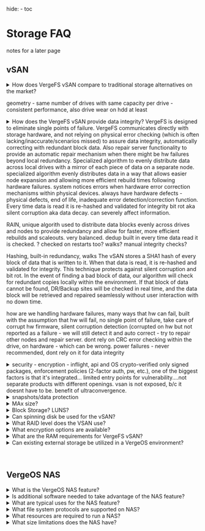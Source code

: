 hide: - toc

# Storage FAQ

notes for a later page

## vSAN

<details>
<summary>How does VergeFS vSAN compare to traditional storage alternatives on the market?</summary>
VergeFS vSAN is unlike any single storage alternative, but rather combines the advantages of other conventional solutions (such as SAN, VSAN, NAS, Filesystems, etc).  VergeFS provides portability and reduced complexity with a distributed file system that communicates directly with the storage hardware.  It is optimized for large disk images for Virtual machines and eliminates the overhead of running a separate file system and block storage manager. efficiency for cloning, snapshot
administrator does not have to worry about creating/tracking LUNs  storage array  present virtual, file-based LUN, benefits of SAN presented a s avirutla file system, consumed like a filesystem efficient cloning, branching for snapshots, no perf hit of separate FS running with block storage. thin provisioning.  we take RAIN and combine into one block system. performance efficiency of block with reduced complexity and portability.. traditional file systems point at a one partciular indiv block. special algorithm avoids multiple lookup tables
</details>

geometry - same number of drives with same capacity per drive - consistent performance, also drive wear on hdd at least

<details>
<summary>How does the VergeFS vSAN provide data integrity?
VergeFS is designed to eliminate single points of failure.  VergeFS communicates directly with storage hardware, and not relying on physical error checking (which is often lacking/inaccurate/scenarios missed) to assure data integrity, automatically correcting with redundant block data.  Also repair server functionality to provide an automatic repair mechanism when there might be hw failures beyond local redundancy. Specialized algorithm to evenly distribute data across local drives with a mirror of each piece of data on a separate node.  specialized algorithm evenly distributes data in a way that allows easier node expansion and allowing more efficient rebuild times following hardware failures.   system notices errors when hardware error correction mechanisms within physical devices.  always have hardware defects - physical defects, end of life, inadequate error detection/correction function.  Every time data is read it is re-hashed and validated for integrity
bit rot aka silent corruption aka data decay. can severely affect information. 


RAIN, unique algorith used to distribute data blocks evenly across drives and nodes to provide redundancy and allow for faster,  more efficient rebuilds and scaleouts. 
very balanced. dedup built in  every time data read it is checked.  ? checked on restarts too? walks?   manual integrity checks?

Hashing, built-in redundancy, walks The vSAN stores a SHA1 hash of every block of data that is written to it. When that data is read, it is re-hashed and validated for integrity. This technique protects against silent corruption and bit rot. In the event of finding a bad block of data, our algorithm will check for redundant copies locally within the environment. If that block of data cannot be found, DR/Backup sites will be checked in real time, and the data block will be retrieved and repaired seamlessly without user interaction with no down time. 

how are we handling hardware failures, many ways that hw can fail, built with the assumption that hw will fail, no single point of failure, take care of corrupt hw firmware, silent corruption detection (corrupted on hw but not reported as a failure - we will still detect it and auto correct - try to repair other nodes and repair server.  dont rely on CRC error checking within the drive, on hardware - which can be wrong.  power failures - never recommended, dont rely on it for data integrity</summary>

</details>

<details>
<summary>security - encryption - inflight, api and OS crypto-verified only signed packages, enforcement policies (2-factor auth, pw, etc.), one of the biggest factors is that it's integrated... limited entry points for vulnerability....not separate products with different openings.  vsan is not exposed, b/c it doesnt have to be.  benefit of ultraconvergence.</summary>
</details>

<details>
<summary>snapshots/data protection</summary>
</details>

<details>
<summary>MAx size?</summary>

practical limit long before actual/hard/programmed limits.  64TB phys drive, 64k nodes, other limits will hit first, such as supplying enough RAM to suppport very large number of drives, connecting that excessive number of drives per node, etc.

</details>

<details>
<summary>Block Storage?  LUNS?</summary>
</details>

<details>
<summary>Can spinning disk be used for the vSAN?</summary>
Spinning disks are typically used for archive/backup environments or cold data only.  They are not recommended for production/hot data.  
Spinning disks larger than 8TB in size are not recommended as a rebuild of a larger spinning drive (i.e. in the event of a drive failure) can take an extended period of time leaving a single point of failure.
</details>

<details>
<summary>What RAID level does the VSAN use?</summary>
The vSAN works as a Redundant Array of Independant Nodes (RAIN). This is accomplished by striping data across all drives of a tier while concurrently writing the data set to its mirror on another node participating in the same tier of storage thereby guaranteeing data integrity.
</details>

<details>
<summary>What encryption options are available?</summary>
- AES256 encryption is used for in-flight data (e.g. syncs, API requests). 
- (optional) storage/at-rest encryption is available utilizing AES256 encryption. 
</details>
  


<details>
<summary>What are the RAM requirements for VergeFS vSAN?</summary>
As a general rule of thumb, there should be 1G RAM per TB storage, ram that is not used by VMs, tenants, etc. 
Additional RAM can support higher performance through caching and buffering. 

Archive-only systems:
1/2GB RAM per TB storage Archive-only systems can 



</details>


<details>
<summary>Can existing external storage be utilized in a VergeOS environment?</summary>
When acquiring new hardware, local node storage is always preferred; however, existing fiber-channel-attached storage can be leveraged to be integrated as virtual drives. 
</details>

<br>
<br>



## VergeOS NAS


<details>
<summary>What is the VergeOS NAS feature?</summary>
The NAS feature provides file-level storage/access within a VergeOS system.  
</details>


<details>
<summary>Is additional software needed to take advantage of the NAS feature?</summary>
No additional software or licensing is required to use the NAS feature as it is built into the product.  The NAS feature can be installed by simply implementing an instance of the built-in NAS VM Recipe.  Tenants can also implement NAs within their own VergeOS Clouds. 
</details>


<details>
<summary>What are typical uses for the NAS feature?</summary>
Customers use the NAS to provide file-based accesss to VergeOS storage, file-based export/import/backup of VMS, and backup storage for external file systems.
</details>


<details>
<summary>What file system protocols are supported on NAS?</summary>
VergeOS NAS supports NFS and SMB/CIFS for file sharing. 
</details>
 

<details>
<summary>What resources are required to run a NAS?</summary>
The default NAS Service defaults to 4 cores and 8GB RAM, which is sufficient for a typical NAS deployment.  Additional RAM may improve performance in deployments that have a very high number of volumes or those that involve many or frequent synch operations.  
</details>


<details>
<summary>What size limitations does the NAS have?</summary>
An individual NAS service is limited to roughly 1000 volumes.  Multiple NAS services can be run within the same VergeOS cloud. 
</details>










